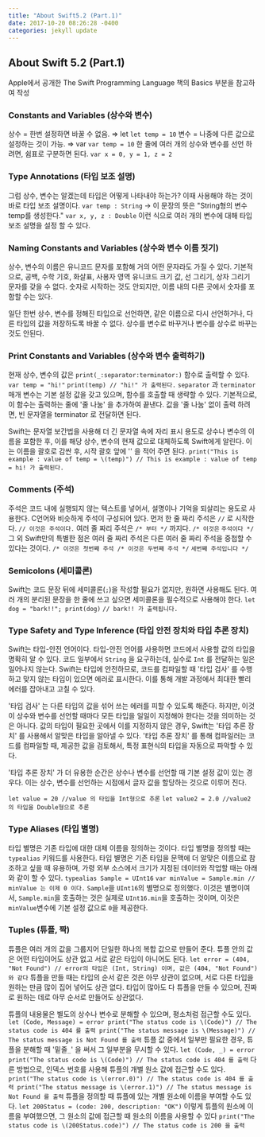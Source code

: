 ```yaml
---
title: "About Swift5.2 (Part.1)"
date: 2017-10-20 08:26:28 -0400
categories: jekyll update
---
```

## About Swift 5.2 (Part.1)

Apple에서 공개한 The Swift Programming Language 책의 Basics 부분을 참고하여 작성

### Constants and Variables (상수와 변수)

상수 = 한번 설정하면 바꿀 수 없음. ⇒ let 
 `let temp = 10`
변수 = 나중에 다른 값으로 설정하는 것이 가능. ⇒ var
 `var temp = 10`
한 줄에 여러 개의 상수와 변수를 선언 하려면, 쉼표로 구분하면 된다.
`var x = 0, y = 1, z = 2`

### Type Annotations (타입 보조 설명)

그럼 상수, 변수는 알겠는데 타입은 어떻게 나타내야 하는가?
이때 사용해야 하는 것이 바로 타입 보조 설명이다.
`var temp : String` 
→ 이 문장의 뜻은 "String형의 변수 temp를 생성한다."
`var x, y, z : Double`
이런 식으로 여러 개의 변수에 대해 타입 보조 설명을 설정 할 수 있다.

### Naming Constants and Variables (상수와 변수 이름 짓기)

상수, 변수의 이름은 유니코드 문자를 포함해 거의 어떤 문자라도 가질 수 있다.
기본적으로, 공백, 수학 기호, 화살표, 사용자 영역 유니코드 크기 값, 선 그리기, 상자 그리기 문자를 갖을 수 없다. 숫자로 시작하는 것도 안되지만, 이름 내의 다른 곳에서 숫자를 포함할 수는 있다.

일단 한번 상수, 변수를 정해진 타입으로 선언하면, 같은 이름으로 다시 선언하거나, 다른 타입의 값을 저장하도록 바꿀 수 없다. 상수를 변수로 바꾸거나 변수를 상수로 바꾸는 것도 안된다.

### Print Constants and Variables (상수와 변수 출력하기)

현재 상수, 변수의 값은 `print(_:separator:terminator:)` 함수로 출력할 수 있다.
`var temp = "hi!"`
`print(temp)
// "hi!" 가 출력된다.`
`separator` 과 `terminator` 매개 변수는 기본 설정 값을 갖고 있으며, 함수를 호출할 때 생략할 수 있다. 기본적으로, 이 함수는 출력하는 줄에 '줄 나눔' 을 추가하여 끝낸다. 값을 '줄 나눔' 없이 출력 하려면, 빈 문자열을 terminator 로 전달하면 된다.

Swift는 문자열 보간법을 사용해 더 긴 문자열 속에 자리 표시 용도로 상수나 변수의 이름을 포함한 후, 이를 해당 상수, 변수의 현재 값으로 대체하도록 Swift에게 알린다. 이는 이름을 괄호로 감싼 후, 시작 괄호 앞에 '\' 을 적어 주면 된다.
`print("This is example : value of temp = \(temp)")
// This is example : value of temp = hi! 가 출력된다.`

### Comments (주석)

주석은 코드 내에 실행되지 않는 텍스트를 넣어서, 설명이나 기억을 되살리는 용도로 사용한다.
C언어와 비슷하게 주석이 구성되어 있다. 먼저 한 줄 짜리 주석은 `//` 로 시작한다.
`// 이것은 주석이다.`
여러 줄 짜리 주석은 `/* 부터 */` 까지다.
`/* 이것은`
`주석이다 */`
그 외 Swift만의 특별한 점은 여러 줄 짜리 주석은 다른 여러 줄 짜리 주석을 중첩할 수 있다는 것이다.
`/* 이것은 첫번째 주석
/* 이것은 두번째 주석 */`
`세번째 주석입니다 */`

### Semicolons (세미콜론)

Swift는 코드 문장 뒤에 세미콜론(`;`)을 작성할 필요가 없지만, 원하면 사용해도 된다.
여러 개의 분리된 문장을 한 줄에 쓰고 싶으면 세미콜론을 필수적으로 사용해야 한다.
`let dog = "bark!!"; print(dog)`
`// bark!! 가 출력됩니다.`

### Type Safety and Type Inference (타입 안전 장치와 타입 추론 장치)

Swift는 타입-안전 언어이다. 타입-안전 언어를 사용하면 코드에서 사용할 값의 타입을 명확히 알 수 있다. 코드 일부에서 `String` 을 요구하는데, 실수로 `Int` 를 전달하는 일은 일어나지 않는다.
Swift는 타입에 안전하므로, 코드를 컴파일할 때 '타입 검사' 를 수행하고 맞지 않는 타입이 있으면 에러로 표시한다. 이를 통해 개발 과정에서 최대한 빨리 에러를 잡아내고 고칠 수 있다.

'타입 검사' 는 다른 타입의 값을 섞어 쓰는 에러를 피할 수 있도록 해준다. 하지만, 이것이 상수와 변수를 선언할 때마다 모든 타입을 일일이 지정해야 한다는 것을 의미하는 것은 아니다. 값의 타입이 필요한 곳에서 이를 지정하지 않은 경우, Swift는 '타입 추론 장치' 를 사용해서 알맞은 타입을 알아낼 수 있다. 
'타입 추론 장치' 를 통해 컴파일러는 코드를 컴파일할 때, 제공한 값을 검토해서, 특정 표현식의 타입을 자동으로 파악할 수 있다.

'타입 추론 장치' 가 더 유용한 순간은 상수나 변수를 선언할 때 기본 설정 값이 있는 경우다. 이는 상수, 변수를 선언하는 시점에서 글자 값을 할당하는 것으로 이루어 진다.

`let value = 20 //value 의 타입을 Int형으로 추론`
`let value2 = 2.0 //value2 의 타입을 Double형으로 추론`

### Type Aliases (타입 별명)

타입 별명은 기존 타입에 대한 대체 이름을 정의하는 것이다. 타입 별명을 정의할 때는 `typealias` 키워드를 사용한다.
타입 별명은 기존 타입을 문맥에 더 알맞은 이름으로 참조하고 싶을 때 유용하며, 가령 외부 소스에서 크기가 지정된 데이터와 작업할 때는 아래와 같이 할 수 있다.
`typealias Sample = UInt16`
`var minValue = Sample.min
// minValue 는 이제 0 이다.`
`Sample`을 `UInt16`의 별명으로 정의했다. 이것은 별명이여서, `Sample.min`을 호출하는 것은 실제로 `UInt16.min`을 호출하는 것이며, 이것은 `minValue`변수에 기본 설정 값으로 `0`을 제공한다.

### Tuples (튜플, 짝)

튜플은 여러 개의 값을 그룹지어 단일한 하나의 복합 값으로 만들어 준다. 튜플 안의 값은 어떤 타입이어도 상관 없고 서로 같은 타입이 아니어도 된다. 
`let error = (404, "Not Found")
// error의 타입은 (Int, String) 이며, 값은 (404, "Not Found") 와 같다`
튜플을 만들 때는 타입의 순서 같은 것은 아무 상관이 없으며, 서로 다른 타입을 원하는 만큼 많이 집어 넣어도 상관 없다. 타입이 많아도 다 튜플을 만들 수 있으며, 진짜로 원하는 데로 아무 순서로 만들어도 상관없다.

튜플의 내용물은 별도의 상수나 변수로 분해할 수 있으며, 평소처럼 접근할 수도 있다.
`let (Code, Message) = error
print("The status code is \(Code)")
// The status code is 404 를 출력
print("The status message is \(Message)")
// The status message is Not Found 를 출력`
튜플 값 중에서 일부만 필요한 경우, 튜플을 분해할 때 '밑줄`_`' 을 써서 그 일부분을 무시할 수 있다.
`let (Code, _) = error`
`print("The status code is \(Code)")
// The status code is 404 를 출력`
다른 방법으로, 인덱스 번호를 사용해 튜플의 개별 원소 값에 접근할 수도 있다.
`print("The status code is \(error.0)")
// The status code is 404 를 출력
print("The status message is \(error.1)")
// The status message is Not Found 를 출력`
튜플을 정의할 때 튜플에 있는 개별 원소에 이름을 부여할 수도 있다.
`let 200Status = (code: 200, description: "OK")`
이렇게 튜플의 원소에 이름을 부여했으면, 그 원소의 값에 접근할 때 원소의 이름을 사용할 수 있다
`print("The status code is \(200Status.code)")
// The status code is 200 을 출력`
